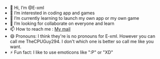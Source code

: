 - 👋 Hi, I’m @E-xml
- 👀 I’m interested in coding app and games
- 🌱 I’m currently learning to launch my own app or my own game
- 💞️ I’m looking for collaborate on everyone and learn
- 📫 How to reach me : [My mail](azertypatata8@gmail.com)
- 😄 Pronouns: I think they're is no pronouns for E-xml. However you can call me TheCPUGuy294. I don't which one is better so call me like you want.
- ⚡ Fun fact: I like to use emoticons like ":P" or "XD"

<!---
Hold on E-xml, everyone likes to use emoticons
--->

<!---
E-xml/E-xml is a ✨ special ✨ repository because its `README.md` (this file) appears on your GitHub profile.
You can click the Preview link to take a look at your changes.
--->
